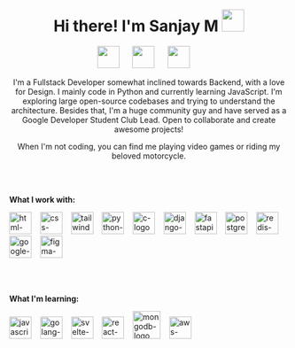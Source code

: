 <h1 align="center">Hi there! I'm Sanjay M  <img src="https://emojis.slackmojis.com/emojis/images/1531849440/4246/blob-sunglasses.gif?1531849440" width="40"/></h1>

<p align="center">
<a href="mailto:arjunsanjay0@gmail.com" target="_blank"><img height="40" src="https://raw.githubusercontent.com/sanjay-m1/sanjay-m1/master/Resources/gmail.png"></a>&nbsp;&nbsp;&nbsp;&nbsp;&nbsp;
<a href="https://www.linkedin.com/in/sanjay-m1/" target="_blank"><img height="40" src="https://raw.githubusercontent.com/sanjay-m1/sanjay-m1/master/Resources/linkedin.png"></a>&nbsp;&nbsp;&nbsp;&nbsp;&nbsp;
<a href="https://twitter.com/ThisIsSanjayM" target="_blank"><img height="40" src="https://raw.githubusercontent.com/sanjay-m1/sanjay-m1/master/Resources/twitter.png"></a>&nbsp;&nbsp;&nbsp;&nbsp;&nbsp;

</p>

<p align="center">
I'm a Fullstack Developer somewhat inclined towards Backend, with a love for Design. I mainly code in Python and currently learning JavaScript. I'm exploring large open-source codebases and trying to understand the architecture. Besides that, I'm a huge community guy and have served as a Google Developer Student Club Lead. Open to collaborate and create awesome projects!  
</p>
<p align="center"> 
When I'm not coding, you can find me playing video games or riding my beloved motorcycle.
</p>


<br>
<br>

**What I work with:**
<br>
<p>
  <img height="40" src="https://github.com/sanjay-m1/sanjay-m1/blob/master/Resources/html.png" alt="html-logo">&nbsp;&nbsp;&nbsp;
  <img height="40" src="https://github.com/sanjay-m1/sanjay-m1/blob/master/Resources/css.png" alt="css-logo">&nbsp;&nbsp;&nbsp;
  <img height="40" src="https://github.com/sanjay-m1/sanjay-m1/blob/master/Resources/tailwind.svg" alt="tailwind-logo">&nbsp;&nbsp;&nbsp;
  <img height="40" src="https://github.com/sanjay-m1/sanjay-m1/blob/master/Resources/python.png" alt="python-logo">&nbsp;&nbsp;&nbsp;
  <img height="40" src="https://github.com/sanjay-m1/sanjay-m1/blob/master/Resources/c.png" alt="c-logo">&nbsp;&nbsp;&nbsp;
  <img height="40" src="https://github.com/sanjay-m1/sanjay-m1/blob/master/Resources/django(3).png" alt="django-logo">&nbsp;&nbsp;&nbsp;
  <img height="40" src="https://github.com/sanjay-m1/sanjay-m1/blob/master/Resources/fastapi.png" alt="fastapi-logo">&nbsp;&nbsp;&nbsp;
  <img height="40" src="https://github.com/sanjay-m1/sanjay-m1/blob/master/Resources/postgresql.png" alt="postgresql-logo">&nbsp;&nbsp;&nbsp;
  <img height="40" src="https://github.com/sanjay-m1/sanjay-m1/blob/master/Resources/redis.png" alt="redis-logo">&nbsp;&nbsp;&nbsp;
  <img height="40" src="https://github.com/sanjay-m1/sanjay-m1/blob/master/Resources/google-cloud.png" alt="google-cloud-logo">&nbsp;&nbsp;&nbsp;
  <img height="40" src="https://github.com/sanjay-m1/sanjay-m1/blob/master/Resources/figma.png" alt="figma-logo">&nbsp;&nbsp;&nbsp;

</p>

<br>
<br>

**What I'm learning:**
<br>
<p>
  <img height="40" src="https://github.com/sanjay-m1/sanjay-m1/blob/master/Resources/javascript.png" alt="javascript-logo">&nbsp;&nbsp;&nbsp;
  <img height="40" src="https://github.com/sanjay-m1/sanjay-m1/blob/master/Resources/golang.jpeg" alt="golang-logo">&nbsp;&nbsp;&nbsp;
  <img height="40" src="https://github.com/sanjay-m1/sanjay-m1/blob/master/Resources/svelte.png" alt="svelte-logo">&nbsp;&nbsp;&nbsp;
  <img height="40" src="https://github.com/sanjay-m1/sanjay-m1/blob/master/Resources/react.png" alt="react-logo">&nbsp;&nbsp;&nbsp;
  <img height="50" src="https://github.com/sanjay-m1/sanjay-m1/blob/master/Resources/mongodb.png" alt="mongodb-logo">&nbsp;&nbsp;&nbsp;
  <img height="40" src="https://github.com/sanjay-m1/sanjay-m1/blob/master/Resources/aws.png" alt="aws-logo">&nbsp;&nbsp;&nbsp;

</p>